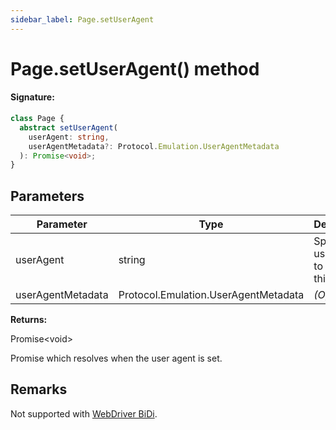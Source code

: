 ```yaml
---
sidebar_label: Page.setUserAgent
---
```


# Page.setUserAgent() method

#### Signature:

```typescript
class Page {
  abstract setUserAgent(
    userAgent: string,
    userAgentMetadata?: Protocol.Emulation.UserAgentMetadata
  ): Promise<void>;
}
```

## Parameters

| Parameter         | Type                                 | Description                             |
| ----------------- | ------------------------------------ | --------------------------------------- |
| userAgent         | string                               | Specific user agent to use in this page |
| userAgentMetadata | Protocol.Emulation.UserAgentMetadata | _(Optional)_                            |

**Returns:**

Promise&lt;void&gt;

Promise which resolves when the user agent is set.

## Remarks

Not supported with [WebDriver BiDi](https://pptr.dev/faq#q-what-is-the-status-of-cross-browser-support).
